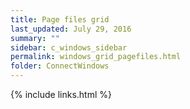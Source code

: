 ```yaml
---
title: Page files grid
last_updated: July 29, 2016
summary: ""
sidebar: c_windows_sidebar
permalink: windows_grid_pagefiles.html
folder: ConnectWindows
---
```





{% include links.html %}
